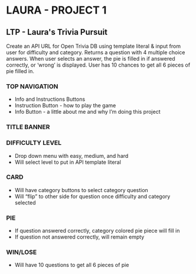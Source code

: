 # LAURA - PROJECT 1
## LTP - Laura's Trivia Pursuit

Create an API URL for Open Trivia DB using template literal & input from user for difficulty and category. Returns a question with 4 multiple choice answers. When user selects an answer, the pie is filled in if answered correctly, or ‘wrong’ is displayed. User has 10 chances to get all 6 pieces of pie filled in.

### TOP NAVIGATION
- Info and Instructions Buttons
- Instruction Button - how to play the game 
- Info Button - a little about me and why I’m doing this project

### TITLE BANNER

### DIFFICULTY LEVEL
- Drop down menu with easy, medium, and hard
- Will select level to put in API template literal

### CARD
- Will have category buttons to select category question
- Will “flip” to other side for question once difficulty and category selected

### PIE
- If question answered correctly, category colored pie piece will fill in
- If question not answered correctly, will remain empty

### WIN/LOSE
- Will have 10 questions to get all 6 pieces of pie
